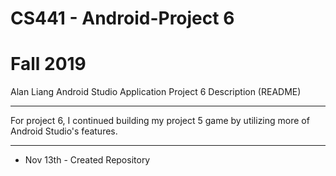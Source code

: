 # CS441 - Android-Project 6
# Fall 2019 

Alan Liang 
Android Studio Application 
Project 6 Description (README)

-----------------------------------------------------------------------

For project 6, I continued building my project 5 game by utilizing more of Android Studio's features.

-----------------------------------------------------------------------

- Nov 13th - Created Repository

